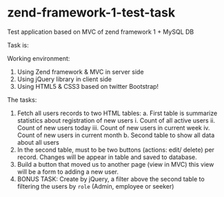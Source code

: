 # zend-framework-1-test-task
Test application based on MVC of zend framework 1 + MySQL DB

Task is:

Working environment: 
1. Using Zend framework & MVC in server side 
2. Using jQuery library in client side
3. Using HTML5 & CSS3 based on twitter Bootstrap!

The tasks:
1. Fetch all users records to two HTML tables:
a. First table is summarize statistics about registration of new users
i. Count of all active users
ii. Count of new users today
iii. Count of new users in current week
iv. Count of new users in current month
b. Second table to show all data about all users
2. In the second table, must to be two buttons (actions: edit/ delete) per record.
Changes will be appear in table and saved to database.
3. Build a button that moved us to another page (view in MVC) this view will be a form to adding a new user.
4. BONUS TASK: Create by jQuery, a filter above the second table to filtering the users by `role` (Admin, employee or seeker)
